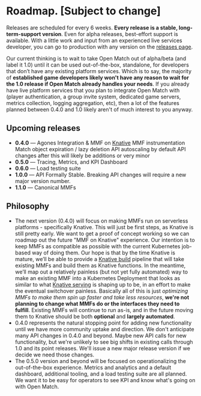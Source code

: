# Roadmap.  [Subject to change]
Releases are scheduled for every 6 weeks.  **Every release is a stable, long-term-support version**.  Even for alpha releases, best-effort support is available. With a little work and input from an experienced live services developer, you can go to production with any version on the [releases page](https://github.com/ihrankouski/open-match/releases). 

Our current thinking is to wait to take Open Match out of alpha/beta (and label it 1.0) until it can be used out-of-the-box, standalone, for developers that don’t have any existing platform services.  Which is to say, the majority of **established game developers likely won't have any reason to wait for the 1.0 release if Open Match already handles your needs**. If you already have live platform services that you plan to integrate Open Match with (player authentication, a group invite system, dedicated game servers, metrics collection, logging aggregation, etc), then a lot of the features planned between 0.4.0 and 1.0 likely aren't of much interest to you anyway.

## Upcoming releases
* **0.4.0** &mdash; Agones Integration & MMF on [Knative](https://cloud.google.com/knative/)
    MMF instrumentation
    Match object expiration / lazy deletion
    API autoscaling by default
    API changes after this will likely be additions or very minor
* **0.5.0** &mdash; Tracing, Metrics, and KPI Dashboard
* **0.6.0** &mdash; Load testing suite
* **1.0.0** &mdash; API Formally Stable.  Breaking API changes will require a new major version number.
* **1.1.0** &mdash; Canonical MMFs

## Philosophy
* The next version (0.4.0) will focus on making MMFs run on serverless platforms - specifically Knative. This will just be first steps, as Knative is still pretty early.  We want to get a proof of concept working so we can roadmap out the future "MMF on Knative" experience.  Our intention is to keep MMFs as compatible as possible with the current Kubernetes job-based way of doing them.  Our hope is that by the time Knative is mature, we’ll be able to provide a [Knative build](https://github.com/Knative/build) pipeline that will take existing MMFs and build them as Knative functions.  In the meantime, we’ll map out a relatively painless (but not yet fully automated) way to make an existing MMF into a Kubernetes Deployment that looks as similar to what [Knative serving](https://github.com/knative/serving) is shaping up to be, in an effort to make the eventual switchover painless. Basically all of this is just _optimizing MMFs to make them spin up faster and take less resources_, **we're not planning to change what MMFs do or the interfaces they need to fulfill**.  Existing MMFs will continue to run as-is, and in the future moving them to Knative should be both **optional** and **largely automated**.
* 0.4.0 represents the natural stopping point for adding new functionality until we have more community uptake and direction. We don't anticipate many API changes in 0.4.0 and beyond.  Maybe new API calls for new functionality, but we're unlikely to see big shifts in existing calls through 1.0 and its point releases.  We'll issue a new major release version if we decide we need those changes.
* The 0.5.0 version and beyond will be focused on operationalizing the out-of-the-box experience. Metrics and analytics and a default dashboard, additional tooling, and a load testing suite are all planned.  We want it to be easy for operators to see KPI and know what's going on with Open Match. 
